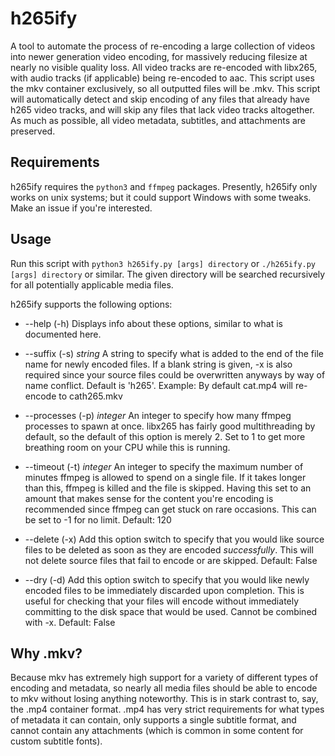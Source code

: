 # h265ify
A tool to automate the process of re-encoding a large collection of videos into newer generation video encoding, for massively reducing filesize at nearly no visible quality loss. All video tracks are re-encoded with libx265, with audio tracks (if applicable) being re-encoded to aac. This script uses the mkv container exclusively, so all outputted files will be .mkv. This script will automatically detect and skip encoding of any files that already have h265 video tracks, and will skip any files that lack video tracks altogether. As much as possible, all video metadata, subtitles, and attachments are preserved.

## Requirements
h265ify requires the `python3` and `ffmpeg` packages. Presently, h265ify only works on unix systems; but it could support Windows with some tweaks. Make an issue if you're interested.

## Usage
Run this script with `python3 h265ify.py [args] directory` or `./h265ify.py [args] directory` or similar. The given directory will be searched recursively for all potentially applicable media files.

h265ify supports the following options:

 + --help (-h)
 Displays info about these options, similar to what is documented here.

 + --suffix (-s) *string*
 A string to specify what is added to the end of the file name for newly encoded files. If a blank string is given, -x is also required since your source files could be overwritten anyways by way of name conflict. Default is 'h265'.  Example: By default cat.mp4 will re-encode to cath265.mkv

 + --processes (-p) *integer*
 An integer to specify how many ffmpeg processes to spawn at once. libx265 has fairly good multithreading by default, so the default of this option is merely 2. Set to 1 to get more breathing room on your CPU while this is running.

 + --timeout (-t) *integer*
 An integer to specify the maximum number of minutes ffmpeg is allowed to spend on a single file. If it takes longer than this, ffmpeg is killed and the file is skipped. Having this set to an amount that makes sense for the content you're encoding is recommended since ffmpeg can get stuck on rare occasions. This can be set to -1 for no limit. Default: 120

 + --delete (-x)
 Add this option switch to specify that you would like source files to be deleted as soon as they are encoded *successfully*. This will not delete source files that fail to encode or are skipped. Default: False

 + --dry (-d)
 Add this option switch to specify that you would like newly encoded files to be immediately discarded upon completion. This is useful for checking that your files will encode without immediately committing to the disk space that would be used. Cannot be combined with -x. Default: False

## Why .mkv?
Because mkv has extremely high support for a variety of different types of encoding and metadata, so nearly all media files should be able to encode to mkv without losing anything noteworthy. This is in stark contrast to, say, the .mp4 container format. .mp4 has very strict requirements for what types of metadata it can contain, only supports a single subtitle format, and cannot contain any attachments (which is common in some content for custom subtitle fonts). 